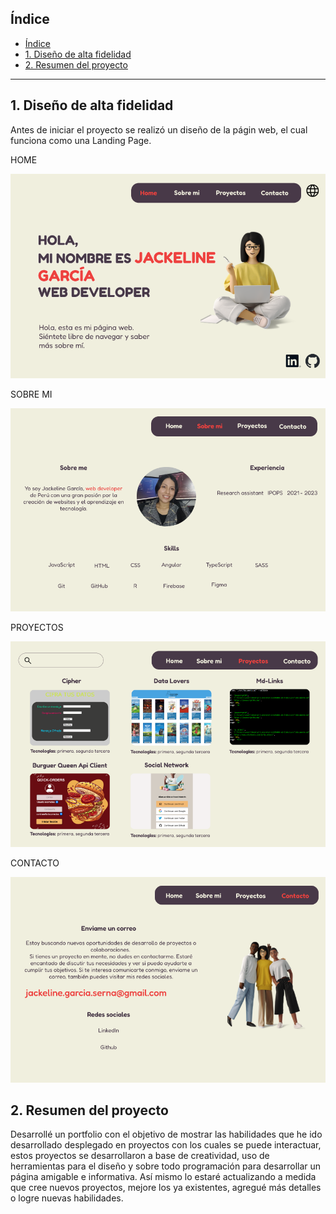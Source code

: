 
## Índice

- [Índice](#índice)
- [1. Diseño de alta fidelidad](#1-diseño-de-alta-fidelidad)
- [2. Resumen del proyecto](#2-resumen-del-proyecto)

***

## 1. Diseño de alta fidelidad

Antes de iniciar el proyecto se realizó un diseño de la págin web, el cual funciona como una Landing Page. 

HOME 

![desing_one](/src/assets/home_port.PNG)

SOBRE MI

![desing_two](/src/assets/sobre_mi_port.PNG)

PROYECTOS

![desing_three](/src/assets/proyectos_port.PNG)

CONTACTO

![desing_four](/src/assets/contacto_port.PNG)


## 2. Resumen del proyecto

Desarrollé un portfolio con el objetivo de mostrar las habilidades que he ido desarrollado desplegado en proyectos con los cuales se puede interactuar, estos proyectos se desarrollaron a base de creatividad, uso de herramientas para el diseño y sobre todo programación para desarrollar un página amigable e informativa. Así mismo lo estaré actualizando a medida que cree nuevos proyectos, mejore los ya existentes, agregué más detalles o logre nuevas habilidades. 